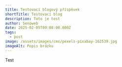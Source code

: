 ```yaml
---
title: Testovací blogový příspěvek
shortTitle: Testovací blog
description: Toto je test
author: Senoweb
date: 2025-02-05T09:08:00.000Z
tags:
  - post
image: /assets/images/cms/pexels-pixabay-162539.jpg
imageAlt: Popis brázku
---
```

Test
